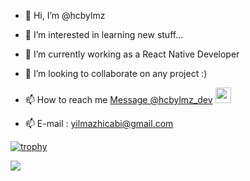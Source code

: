 - 👋 Hi, I’m @hcbylmz
- 👀 I’m interested in learning new stuff...
- 🌱 I’m currently working as a React Native Developer
- 💞️ I’m looking to collaborate on any project :)
- 📫 How to reach me <a href="https://twitter.com/messages/compose?recipient_id=1058430189066162176"
  class="twitter-dm-button" data-screen-name="@hcbylmz_dev">
Message @hcbylmz_dev</a> <img src="https://cdn-icons-png.flaticon.com/512/733/733579.png" width="25" height="25">

- 📫 E-mail : [yilmazhicabi@gmail.com](mailto:yilmazhicabi@gmail.com?subject=[GitHub]%20Hakkında)



[![trophy](https://github-profile-trophy.vercel.app/?username=hcbylmz)](https://github.com/ryo-ma/github-profile-trophy)


![](https://komarev.com/ghpvc/?username=hcbylmz&color=green)


<!---
hcbylmz/hcbylmz is a ✨ special ✨ repository because its `README.md` (this file) appears on your GitHub profile.
You can click the Preview link to take a look at your changes.
--->
